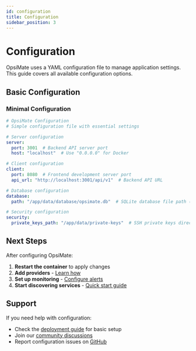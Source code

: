 ```yaml
---
id: configuration
title: Configuration
sidebar_position: 3
---
```


# Configuration

OpsiMate uses a YAML configuration file to manage application settings. This guide covers all available configuration options.

## Basic Configuration

### Minimal Configuration

```yaml title="configfile.yml"
# OpsiMate Configuration
# Simple configuration file with essential settings

# Server configuration
server:
  port: 3001  # Backend API server port
  host: "localhost"  # Use "0.0.0.0" for Docker

# Client configuration  
client:
  port: 8080  # Frontend development server port
  api_url: "http://localhost:3001/api/v1"  # Backend API URL

# Database configuration
database:
  path: "/app/data/database/opsimate.db"  # SQLite database file path (mounted volume)

# Security configuration
security:
  private_keys_path: "/app/data/private-keys"  # SSH private keys directory (mounted volume)

```

## Next Steps

After configuring OpsiMate:

1. **Restart the container** to apply changes
2. **Add providers** - [Learn how](adding-providers)
3. **Set up monitoring** - [Configure alerts](../features/alerts)
4. **Start discovering services** - [Quick start guide](quick-start)

## Support

If you need help with configuration:

- Check the [deployment guide](deploy) for basic setup
- Join our [community discussions](https://github.com/opsimate/opsimate/discussions)
- Report configuration issues on [GitHub](https://github.com/opsimate/opsimate/issues)
